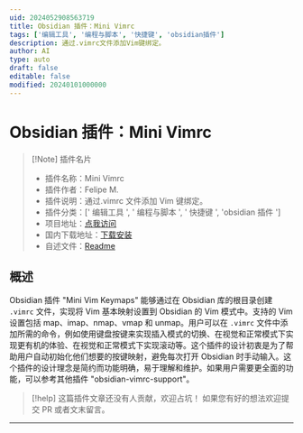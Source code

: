 ```yaml
---
uid: 2024052908563719
title: Obsidian 插件：Mini Vimrc
tags: ['编辑工具', '编程与脚本', '快捷键', 'obsidian插件']
description: 通过.vimrc文件添加Vim键绑定。
author: AI
type: auto
draft: false
editable: false
modified: 20240101000000
---
```


# Obsidian 插件：Mini Vimrc

> [!Note] 插件名片
> - 插件名称：Mini Vimrc
> - 插件作者：Felipe M.
> - 插件说明：通过.vimrc 文件添加 Vim 键绑定。
> - 插件分类：[' 编辑工具 ', ' 编程与脚本 ', ' 快捷键 ', 'obsidian 插件 ']
> - 项目地址：[点我访问](https://github.com/cabra-arretado/mini-vimrc-obsidian)
> - 国内下载地址：[下载安装](https://pkmer.cn/products/plugin/pluginMarket/?mini-vimrc)
> - 自述文件：[Readme](https://ghproxy.net/https://raw.githubusercontent.com/cabra-arretado/mini-vimrc-obsidian/main/README.md)

## 概述

Obsidian 插件 "Mini Vim Keymaps" 能够通过在 Obsidian 库的根目录创建 `.vimrc` 文件，实现将 Vim 基本映射设置到 Obsidian 的 Vim 模式中。支持的 Vim 设置包括 map、imap、nmap、vmap 和 unmap。用户可以在 `.vimrc` 文件中添加所需的命令，例如使用键盘按键来实现插入模式的切换、在视觉和正常模式下实现更有机的体验、在视觉和正常模式下实现滚动等。这个插件的设计初衷是为了帮助用户自动初始化他们想要的按键映射，避免每次打开 Obsidian 时手动输入。这个插件的设计理念是简约而功能明确，易于理解和维护。如果用户需要更全面的功能，可以参考其他插件 "obsidian-vimrc-support"。

> [!help]
> 这篇插件文章还没有人贡献，欢迎占坑！
> 如果您有好的想法欢迎提交 PR 或者文末留言。

---



